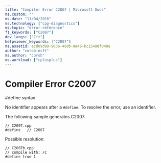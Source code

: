 ```yaml
---
title: "Compiler Error C2007 | Microsoft Docs"
ms.custom: ""
ms.date: "11/04/2016"
ms.technology: ["cpp-diagnostics"]
ms.topic: "error-reference"
f1_keywords: ["C2007"]
dev_langs: ["C++"]
helpviewer_keywords: ["C2007"]
ms.assetid: ecd09d99-5036-408b-9e46-bc15488f049e
author: "corob-msft"
ms.author: "corob"
ms.workload: ["cplusplus"]
---
```

# Compiler Error C2007
\#define syntax  
  
 No identifier appears after a `#define`. To resolve the error, use an identifier.  
  
 The following sample generates C2007:  
  
```  
// C2007.cpp  
#define   // C2007  
```  
  
 Possible resolution:  
  
```  
// C2007b.cpp  
// compile with: /c  
#define true 1  
```